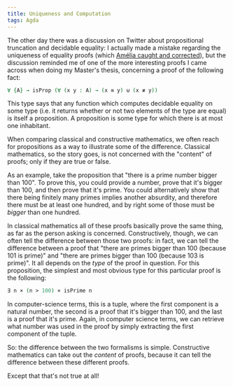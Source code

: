 ```yaml
---
title: Uniqueness and Computation
tags: Agda
---
```


The other day there was a discussion on Twitter about propositional truncation
and decidable equality: I actually made a mistake regarding the uniqueness of
equality proofs (which [Amélia caught and
corrected](https://twitter.com/plt_amy/status/1466605904086937607?s=20)), but
the discussion reminded me of one of the more interesting proofs I came across
when doing my Master's thesis, concerning a proof of the following fact:

```agda
∀ {A} → isProp (∀ (x y : A) → (x ≡ y) ⊎ (x ≢ y))
```

This type says that any function which computes decidable equality on some type
(i.e. it returns whether or not two elements of the type are equal) is itself a
proposition.
A proposition is some type for which there is at most one inhabitant.

When comparing classical and constructive mathematics, we often reach for
propositions as a way to illustrate some of the difference.
Classical mathematics, so the story goes, is not concerned with the "content" of
proofs; only if they are true or false.

As an example, take the proposition that "there is a prime number bigger than
100".
To prove this, you could
provide a number, prove that it's bigger than 100, and then prove that it's
prime.
You could alternatively show that there being finitely many primes implies
another absurdity, and therefore there must be at least one hundred, and by
right some of those must be *bigger* than one hundred.

In classical mathematics all of these proofs basically prove the same thing, as
far as the person asking is concerned.
Constructively, though, we can often tell the difference between those two
proofs: in fact, we can tell the difference between a proof that "there are
primes bigger than 100 (because 101 is prime)" and "there are primes bigger than
100 (because 103 is prime)".
It all depends on the *type* of the proof in question.
For this proposition, the simplest and most obvious type for this particular
proof is the following:

```agda
∃ n × (n > 100) × isPrime n
```

In computer-science terms, this is a tuple, where the first component is a
natural number, the second is a proof that it's bigger than 100, and the last is
a proof that it's prime.
Again, in computer science terms, we can retrieve what number was used in the
proof by simply extracting the first component of the tuple.

So: the difference between the two formalisms is simple.
Constructive mathematics can take out the *content* of proofs, because it can
tell the difference between these different proofs.

Except that that's not true at all!


